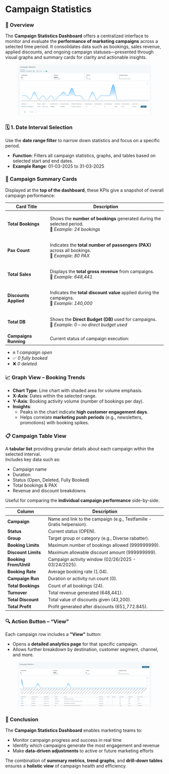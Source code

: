 # Campaign Statistics

### 🔎 Overview

The **Campaign Statistics Dashboard** offers a centralized interface to monitor and evaluate the **performance of marketing campaigns** across a selected time period. It consolidates data such as bookings, sales revenue, applied discounts, and ongoing campaign statuses—presented through visual graphs and summary cards for clarity and actionable insights.

<figure><img src=".gitbook/assets/image (1) (1) (1) (2).png" alt=""><figcaption></figcaption></figure>

### 🗓️ 1. Date Interval Selection

Use the **date range filter** to narrow down statistics and focus on a specific period.

* **Function**: Filters all campaign statistics, graphs, and tables based on selected start and end dates.
* **Example Range**: 01-03-2025 to 31-03-2025

### 🧾 Campaign Summary Cards

Displayed at the **top of the dashboard**, these KPIs give a snapshot of overall campaign performance:

| Card Title            | Description                                                                                                                    |
| --------------------- | ------------------------------------------------------------------------------------------------------------------------------ |
| **Total Bookings**    | <p>Shows the <strong>number of bookings</strong> generated during the selected period.<br>📌 <em>Example: 24 bookings</em></p> |
| **Pax Count**         | <p>Indicates the <strong>total number of passengers (PAX)</strong> across all bookings.<br>📌 <em>Example: 80 PAX</em></p>     |
| **Total Sales**       | <p>Displays the <strong>total gross revenue</strong> from campaigns.<br>📌 <em>Example: 648,441</em></p>                       |
| **Discounts Applied** | <p>Indicates the <strong>total discount value</strong> applied during the campaigns.<br>📌 <em>Example: 140,000</em></p>       |
| **Total DB**          | <p>Shows the <strong>Direct Budget (DB)</strong> used for campaigns.<br>📌 <em>Example: 0 – no direct budget used</em></p>     |
| **Campaigns Running** | Current status of campaign execution:                                                                                          |

* 🔛 _1 campaign open_
* ✅ _0 fully booked_
* ❌ _0 deleted_&#x20;

### 📈 Graph View – Booking Trends

* **Chart Type**: Line chart with shaded area for volume emphasis.
* **X-Axis**: Dates within the selected range.
* **Y-Axis**: Booking activity volume (number of bookings per day).
* **Insights**:
  * Peaks in the chart indicate **high customer engagement days**.
  * Helps correlate **marketing push periods** (e.g., newsletters, promotions) with booking spikes.

### 📋 Campaign Table View

A **tabular list** providing granular details about each campaign within the selected interval.\
Includes key data such as:

* Campaign name
* Duration
* Status (Open, Deleted, Fully Booked)
* Total bookings & PAX
* Revenue and discount breakdowns

Useful for comparing the **individual campaign performance** side-by-side.

| Column                 | Description                                                            |
| ---------------------- | ---------------------------------------------------------------------- |
| **Campaign**           | Name and link to the campaign (e.g., Testfamilie - Gratis helpension). |
| **Status**             | Current status (OPEN).                                                 |
| **Group**              | Target group or category (e.g., Diverse rabatter).                     |
| **Booking Limits**     | Maximum number of bookings allowed (999999999).                        |
| **Discount Limits**    | Maximum allowable discount amount (999999999).                         |
| **Booking From/Until** | Campaign activity window (02/26/2025 - 03/24/2025).                    |
| **Booking Rate**       | Average booking rate (1.04).                                           |
| **Campaign Run**       | Duration or activity run count (0).                                    |
| **Total Bookings**     | Count of all bookings (24).                                            |
| **Turnover**           | Total revenue generated (648,441).                                     |
| **Total Discount**     | Total value of discounts given (43,200).                               |
| **Total Profit**       | Profit generated after discounts (651,772.845).                        |

### 🔍 Action Button – “View”

Each campaign row includes a **"View"** button:

* Opens a **detailed analytics page** for that specific campaign.
* Allows further breakdown by destination, customer segment, channel, and more.

<figure><img src=".gitbook/assets/image (2) (1) (1) (1) (1) (1) (1) (1) (1) (1) (1) (1) (1) (1) (1) (1) (1) (1) (1).png" alt=""><figcaption></figcaption></figure>

### 🧠 Conclusion

The **Campaign Statistics Dashboard** enables marketing teams to:

* Monitor campaign progress and success in real time
* Identify which campaigns generate the most engagement and revenue
* Make **data-driven adjustments** to active or future marketing efforts

The combination of **summary metrics**, **trend graphs**, and **drill-down tables** ensures a **holistic view** of campaign health and efficiency.
